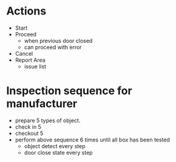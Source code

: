 # Actions
* Start
* Proceed
    * when previous door closed
    * can proceed with error
* Cancel
* Report Area
    * issue list

# Inspection sequence for manufacturer
* prepare 5 types of object.
* check in 5
* checkout 5
* perform above sequence 6 times until all box has been tested
    * object detect every step
    * door close state every step

